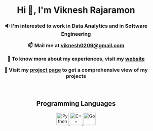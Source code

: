 <h1 align="center">Hi 👋, I'm Viknesh Rajaramon</h1>

<h3 align="center">
  
🔉 I'm interested to work in Data Analytics and in Software Engineering </a>

📫 Mail me at **viknesh0209@gmail.com**

📄 To know more about my experiences, visit my [website](https://Viknesh-Rajaramon.github.io/)

👷 Visit my [project page](https://Viknesh-Rajaramon.github.io/Viknesh-Rajaramon/) to get a comprehensive view of my projects
  
<br>
</h3>
<h2 align="center">Programming Languages</h2>
<p align="center"> <a href="https://www.python.org" target="_blank"> <img src="https://upload.wikimedia.org/wikipedia/commons/thumb/c/c3/Python-logo-notext.svg/800px-Python-logo-notext.svg.png" alt="Python" width="40" height="40"/>       </a> 
<a href="https://isocpp.org" target="_blank"> <img src="https://upload.wikimedia.org/wikipedia/commons/1/18/ISO_C%2B%2B_Logo.svg" alt="C++" width="40" height="40"/>       </a> 
<a href="https://go.dev/" target="_blank"> <img src="https://upload.wikimedia.org/wikipedia/commons/0/05/Go_Logo_Blue.svg" alt="Go" width="40" height="40"/> </a> </p>
